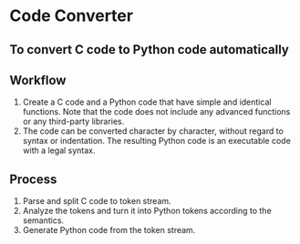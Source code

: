 # Code Converter
## To convert C code to Python code automatically
## Workflow
1. Create a C code and a Python code that have simple and identical functions. Note that the code does not include any advanced functions or any third-party libraries.
2. The code can be converted character by character, without regard to syntax or indentation. The resulting Python code is an executable code with a legal syntax.

## Process
1. Parse and split C code to token stream.
2. Analyze the tokens and turn it into Python tokens according to the semantics.
3. Generate Python code from the token stream.

